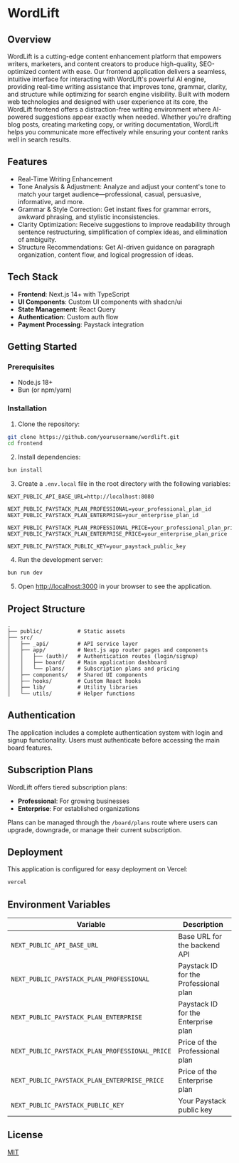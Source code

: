 # WordLift

## Overview

WordLift is a cutting-edge content enhancement platform that empowers writers, marketers, and content creators to produce high-quality, SEO-optimized content with ease. Our frontend application delivers a seamless, intuitive interface for interacting with WordLift's powerful AI engine, providing real-time writing assistance that improves tone, grammar, clarity, and structure while optimizing for search engine visibility.
Built with modern web technologies and designed with user experience at its core, the WordLift frontend offers a distraction-free writing environment where AI-powered suggestions appear exactly when needed. Whether you're drafting blog posts, creating marketing copy, or writing documentation, WordLift helps you communicate more effectively while ensuring your content ranks well in search results.

## Features

- Real-Time Writing Enhancement
- Tone Analysis & Adjustment: Analyze and adjust your content's tone to match your target audience—professional, casual, persuasive, informative, and more.
- Grammar & Style Correction: Get instant fixes for grammar errors, awkward phrasing, and stylistic inconsistencies.
- Clarity Optimization: Receive suggestions to improve readability through sentence restructuring, simplification of complex ideas, and elimination of ambiguity.
- Structure Recommendations: Get AI-driven guidance on paragraph organization, content flow, and logical progression of ideas.

## Tech Stack

- **Frontend**: Next.js 14+ with TypeScript
- **UI Components**: Custom UI components with shadcn/ui
- **State Management**: React Query
- **Authentication**: Custom auth flow
- **Payment Processing**: Paystack integration

## Getting Started

### Prerequisites

- Node.js 18+
- Bun (or npm/yarn)

### Installation

1. Clone the repository:
```bash
git clone https://github.com/yourusername/wordlift.git
cd frontend
```

2. Install dependencies:
```bash
bun install
```

3. Create a `.env.local` file in the root directory with the following variables:
```
NEXT_PUBLIC_API_BASE_URL=http://localhost:8080

NEXT_PUBLIC_PAYSTACK_PLAN_PROFESSIONAL=your_professional_plan_id
NEXT_PUBLIC_PAYSTACK_PLAN_ENTERPRISE=your_enterprise_plan_id

NEXT_PUBLIC_PAYSTACK_PLAN_PROFESSIONAL_PRICE=your_professional_plan_price
NEXT_PUBLIC_PAYSTACK_PLAN_ENTERPRISE_PRICE=your_enterprise_plan_price

NEXT_PUBLIC_PAYSTACK_PUBLIC_KEY=your_paystack_public_key
```

4. Run the development server:
```bash
bun run dev
```

5. Open [http://localhost:3000](http://localhost:3000) in your browser to see the application.

## Project Structure

```
.
├── public/           # Static assets
├── src/
│   ├── _api/         # API service layer
│   ├── app/          # Next.js app router pages and components
│   │   ├── (auth)/   # Authentication routes (login/signup)
│   │   ├── board/    # Main application dashboard
│   │   └── plans/    # Subscription plans and pricing
│   ├── components/   # Shared UI components
│   ├── hooks/        # Custom React hooks
│   ├── lib/          # Utility libraries
│   └── utils/        # Helper functions
```

## Authentication

The application includes a complete authentication system with login and signup functionality. Users must authenticate before accessing the main board features.

## Subscription Plans

WordLift offers tiered subscription plans:
- **Professional**: For growing businesses
- **Enterprise**: For established organizations

Plans can be managed through the `/board/plans` route where users can upgrade, downgrade, or manage their current subscription.

## Deployment

This application is configured for easy deployment on Vercel:

```bash
vercel
```

## Environment Variables

| Variable | Description |
|----------|-------------|
| `NEXT_PUBLIC_API_BASE_URL` | Base URL for the backend API |
| `NEXT_PUBLIC_PAYSTACK_PLAN_PROFESSIONAL` | Paystack ID for the Professional plan |
| `NEXT_PUBLIC_PAYSTACK_PLAN_ENTERPRISE` | Paystack ID for the Enterprise plan |
| `NEXT_PUBLIC_PAYSTACK_PLAN_PROFESSIONAL_PRICE` | Price of the Professional plan |
| `NEXT_PUBLIC_PAYSTACK_PLAN_ENTERPRISE_PRICE` | Price of the Enterprise plan |
| `NEXT_PUBLIC_PAYSTACK_PUBLIC_KEY` | Your Paystack public key |

## License

[MIT](LICENSE)

